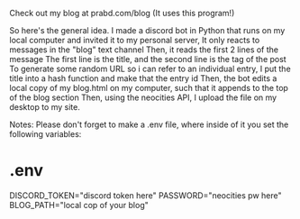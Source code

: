 Check out my blog at prabd.com/blog
(It uses this program!)

So here's the general idea.
I made a discord bot in Python that runs on my local computer and invited it to my personal server,
It only reacts to messages in the "blog" text channel
Then, it reads the first 2 lines of the message
The first line is the title, and the second line is the tag of the post
To generate some random URL so i can refer to an individual entry, I put the title into a hash function and make that the entry id
Then, the bot edits a local copy of my blog.html on my computer, such that it appends to the top of the blog section
Then, using the neocities API, I upload the file on my desktop to my site.

Notes:
Please don't forget to make a .env file, where inside of it you set the following variables:
# .env
DISCORD_TOKEN="discord token here"
PASSWORD="neocities pw here"
BLOG_PATH="local cop of your blog"
